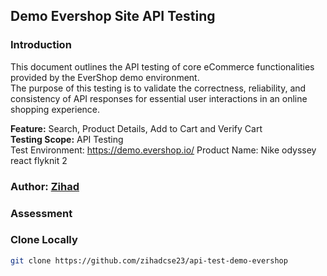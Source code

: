 ## Demo Evershop Site API Testing

### Introduction
This document outlines the API testing of core eCommerce functionalities provided by the EverShop demo environment.<br>
The purpose of this testing is to validate the correctness, reliability, and consistency of API responses for essential user interactions in an online shopping experience.

**Feature:** Search, Product Details, Add to Cart and Verify Cart <br>
**Testing Scope:** API Testing <br>
Test Environment: https://demo.evershop.io/
Product Name: Nike odyssey react flyknit 2

### Author: [Zihad](https://github.com/zihadcse23)


### Assessment

### Clone Locally
```bash 
git clone https://github.com/zihadcse23/api-test-demo-evershop
```

